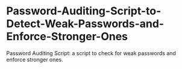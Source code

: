 # Password-Auditing-Script-to-Detect-Weak-Passwords-and-Enforce-Stronger-Ones
Password Auditing Script: a script to check for weak passwords and enforce stronger ones.
